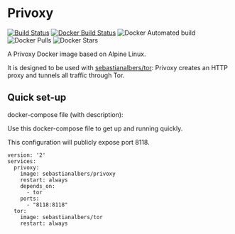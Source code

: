 # Privoxy

[![Build Status](https://github.com/sebastian-albers/docker-privoxy/actions/workflows/main.yml/badge.svg)](https://github.com/sebastian-albers/docker-privoxy/actions/workflows/main.yml)
[![Docker Build Status](https://img.shields.io/docker/cloud/build/sebastianalbers/privoxy.svg)](https://hub.docker.com/r/sebastianalbers/privoxy/builds)
![Docker Automated build](https://img.shields.io/docker/cloud/automated/sebastianalbers/privoxy.svg)
![Docker Pulls](https://img.shields.io/docker/pulls/sebastianalbers/privoxy.svg)
![Docker Stars](https://img.shields.io/docker/stars/sebastianalbers/privoxy.svg)

A Privoxy Docker image based on Alpine Linux.

It is designed to be used with [sebastianalbers/tor](https://hub.docker.com/r/sebastianalbers/tor): Privoxy creates an HTTP proxy and tunnels all traffic through Tor.


## Quick set-up
docker-compose file (with description):

Use this docker-compose file to get up and running quickly.

This configuration will publicly expose port 8118.

    version: '2'
    services:
      privoxy:
        image: sebastianalbers/privoxy
        restart: always
        depends_on:
          - tor
        ports:
          - "8118:8118"
      tor:
        image: sebastianalbers/tor
        restart: always

